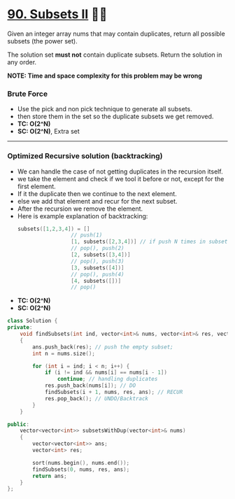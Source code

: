 # [90. Subsets II](https://leetcode.com/problems/subsets-ii/) 🌟🌟

Given an integer array nums that may contain duplicates, return all possible subsets (the power set).

The solution set **must not** contain duplicate subsets. Return the solution in any order.

**NOTE: Time and space complexity for this problem may be wrong**

### Brute Force

-   Use the pick and non pick technique to generate all subsets.
-   then store them in the set so the duplicate subsets we get removed.
-   **TC: O(2^N)**
-   **SC: O(2^N)**, Extra set

---

### Optimized Recursive solution (backtracking)

-   We can handle the case of not getting duplicates in the recursion itself.
-   we take the element and check if we tool it before or not, except for the first element.
-   If it the duplicate then we continue to the next element.
-   else we add that element and recur for the next subset.
-   After the recursion we remove the element.
-   Here is example explanation of backtracking:
    ```cpp
    subsets([1,2,3,4]) = []
                     // push(1)
                     [1, subsets([2,3,4])] // if push N times in subsets([2,3,4]), the pop times is also N, so vec is also [1] after backtrack.
                     // pop(), push(2)
                     [2, subsets([3,4])]
                     // pop(), push(3)
                     [3, subsets([4])]
                     // pop(), push(4)
                     [4, subsets([])]
                     // pop()
    ```
-   **TC: O(2^N)**
-   **SC: O(2^N)**

```cpp
class Solution {
private:
    void findSubsets(int ind, vector<int>& nums, vector<int>& res, vector<vector<int>>& ans)
    {
        ans.push_back(res); // push the empty subset;
        int n = nums.size();

        for (int i = ind; i < n; i++) {
            if (i != ind && nums[i] == nums[i - 1])
                continue; // handling duplicates
            res.push_back(nums[i]); // DO
            findSubsets(i + 1, nums, res, ans); // RECUR
            res.pop_back(); // UNDO/Backtrack
        }
    }

public:
    vector<vector<int>> subsetsWithDup(vector<int>& nums)
    {
        vector<vector<int>> ans;
        vector<int> res;

        sort(nums.begin(), nums.end());
        findSubsets(0, nums, res, ans);
        return ans;
    }
};
```
